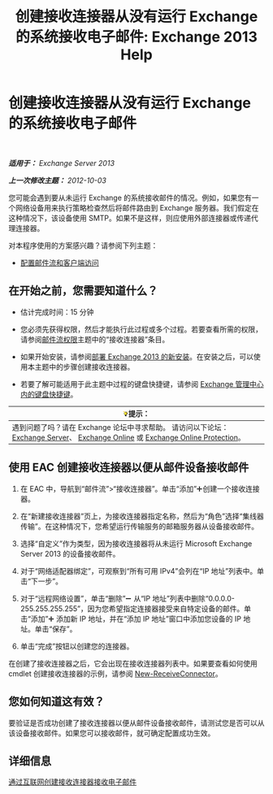 ﻿---
title: '创建接收连接器从没有运行 Exchange 的系统接收电子邮件: Exchange 2013 Help'
TOCTitle: 创建接收连接器从没有运行 Exchange 的系统接收电子邮件
ms:assetid: 85f0864a-6502-49db-8804-16755a7292b4
ms:mtpsurl: https://technet.microsoft.com/zh-cn/library/JJ657467(v=EXCHG.150)
ms:contentKeyID: 50490967
ms.date: 01/11/2018
mtps_version: v=EXCHG.150
ms.translationtype: HT
---

# 创建接收连接器从没有运行 Exchange 的系统接收电子邮件

 

_**适用于：** Exchange Server 2013_

_**上一次修改主题：** 2012-10-03_

您可能会遇到要从未运行 Exchange 的系统接收邮件的情况。例如，如果您有一个网络设备用来执行策略检查然后将邮件路由到 Exchange 服务器。我们假定在这种情况下，该设备使用 SMTP。如果不是这样，则应使用外部连接器或传递代理连接器。

对本程序使用的方案感兴趣？请参阅下列主题：

  - [配置邮件流和客户端访问](configure-mail-flow-and-client-access-exchange-2013-help.md)

## 在开始之前，您需要知道什么？

  - 估计完成时间：15 分钟

  - 您必须先获得权限，然后才能执行此过程或多个过程。若要查看所需的权限，请参阅[邮件流权限](mail-flow-permissions-exchange-2013-help.md)主题中的“接收连接器”条目。

  - 如果开始安装，请参阅[部署 Exchange 2013 的新安装](deploy-a-new-installation-of-exchange-2013-exchange-2013-help.md)。在安装之后，可以使用本主题中的步骤创建接收连接器。

  - 若要了解可能适用于此主题中过程的键盘快捷键，请参阅 [Exchange 管理中心内的键盘快捷键](keyboard-shortcuts-in-the-exchange-admin-center-exchange-online-protection-help.md)。

<table>
<thead>
<tr class="header">
<th><img src="images/Bb124558.tip(EXCHG.150).gif" title="提示" alt="提示" />提示：</th>
</tr>
</thead>
<tbody>
<tr class="odd">
<td>遇到问题了吗？请在 Exchange 论坛中寻求帮助。 请访问以下论坛：<a href="https://go.microsoft.com/fwlink/p/?linkid=60612">Exchange Server</a>、 <a href="https://go.microsoft.com/fwlink/p/?linkid=267542">Exchange Online</a> 或 <a href="https://go.microsoft.com/fwlink/p/?linkid=285351">Exchange Online Protection</a>。</td>
</tr>
</tbody>
</table>


## 使用 EAC 创建接收连接器以便从邮件设备接收邮件

1.  在 EAC 中，导航到“邮件流”\>“接收连接器”。单击“添加”![添加图标](images/JJ218640.c1e75329-d6d7-4073-a27d-498590bbb558(EXCHG.150).gif "添加图标")创建一个接收连接器。

2.  在“新建接收连接器”页上，为接收连接器指定名称，然后为“角色”选择“集线器传输”。在这种情况下，您希望运行传输服务的邮箱服务器从设备接收邮件。

3.  选择“自定义”作为类型，因为接收连接器将从未运行 Microsoft Exchange Server 2013 的设备接收邮件。

4.  对于“网络适配器绑定”，可观察到“所有可用 IPv4”会列在“IP 地址”列表中。单击“下一步”。

5.  对于“远程网络设置”，单击“删除”![删除图标](images/JJ657492.479b6ced-8d64-4277-a725-f17fea202b28(EXCHG.150).gif "删除图标") 从“IP 地址”列表中删除“0.0.0.0-255.255.255.255”，因为您希望指定连接器接受来自特定设备的邮件。单击“添加”![添加图标](images/JJ218640.c1e75329-d6d7-4073-a27d-498590bbb558(EXCHG.150).gif "添加图标") 添加新 IP 地址，并在“添加 IP 地址”窗口中添加您设备的 IP 地址。单击“保存”。

6.  单击“完成”按钮以创建您的连接器。

在创建了接收连接器之后，它会出现在接收连接器列表中。如果要查看如何使用 cmdlet 创建接收连接器的示例，请参阅 [New-ReceiveConnector](https://technet.microsoft.com/zh-cn/library/bb125139\(v=exchg.150\))。

## 您如何知道这有效？

要验证是否成功创建了接收连接器以便从邮件设备接收邮件，请测试您是否可以从该设备接收邮件。如果您可以接收邮件，就可确定配置成功生效。

## 详细信息

[通过互联网创建接收连接器接收电子邮件](create-a-receive-connector-to-receive-email-from-the-internet-exchange-2013-help.md)

